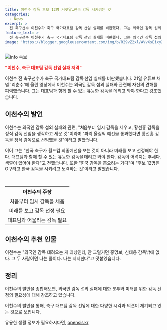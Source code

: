 ```yaml
---
title: 이천수 감독 후보 12명 거짓말…한국 감독 시키려는 것
categories:
  - News
excerpt: >
  전 축구선수 이천수가 축구 국가대표팀 감독 선임 실패를 비판했다. 그는 외국인 감독 섭외 실패 원인을 지적하며, 대표팀의 미래를 위해 유능한 감독을 찾아야 한다고 강조했다. 이어서 한국 감독을 뽑으려는 추세에 대해 비판하며, 외국인 감독의 필요성을 강조했고 홍명보, 신태용 감독을 지지한다고 밝혔다.
feature_text: >
  전 축구선수 이천수가 축구 국가대표팀 감독 선임 실패를 비판했다. 그는 외국인 감독 섭외 실패 원인을 지적하며, 대표팀의 미래를 위해 유능한 감독을 찾아야 한다고 강조했다. 이어서 한국 감독을 뽑으려는 추세에 대해 비판하며, 외국인 감독의 필요성을 강조했고 홍명보, 신태용 감독을 지지한다고 밝혔다.
image: 'https://blogger.googleusercontent.com/img/b/R29vZ2xl/AVvXsEixyZcFfHzMRdzZMjFBmAUKJYCLCGyLL1o632UiGVXcaFdKo_bkvkuCioo0uUKlGfBVcT3P84aROyZIXSBEx3Aw5nCQ3pTgDom1WDC4m8eifvWiAmWEEVb4x6G_l8C0QH225ldMjyaFvpxGEBGNO37VmDTDMHGhJPq73UglMfDca1-0aw/s1600/blogspot.png'
---
```


<p><img src="https://blogger.googleusercontent.com/img/b/R29vZ2xl/AVvXsEixyZcFfHzMRdzZMjFBmAUKJYCLCGyLL1o632UiGVXcaFdKo_bkvkuCioo0uUKlGfBVcT3P84aROyZIXSBEx3Aw5nCQ3pTgDom1WDC4m8eifvWiAmWEEVb4x6G_l8C0QH225ldMjyaFvpxGEBGNO37VmDTDMHGhJPq73UglMfDca1-0aw/s1600/blogspot.png" alt="info 속보" /></p>

<p><b><span style="color: #ee2323;">"이천수, 축구 대표팀 감독 선임 실패 저격"</span></b></p>

<p>이천수 전 축구선수가 축구 국가대표팀 감독 선임 실패를 비판했습니다. 21일 유튜브 채널 '리춘수'에 올린 영상에서 이천수는 외국인 감독 섭외 실패와 관련해 자신의 견해를 피력했습니다. 그는 대표팀과 함께 할 수 있는 유능한 감독을 데리고 와야 한다고 강조했습니다.</p>

<h2 data-ke-size="size26">이천수의 발언</h2>

<p>이천수는 외국인 감독 섭외 실패와 관련, "처음부터 임시 감독을 세우고, 황선홍 감독을 정식 감독 선임을 생각하고 세운 것"이라며 "파리 올림픽 예선을 통과했다면 황선홍 감독을 정식 감독으로 선임했을 것"이라고 말했습니다.</p>

<p>이어 그는 "한국 축구가 월드컵 최종예선을 보는 것이 아니라 미래를 보고 선정해야 한다. 대표팀과 함께 할 수 있는 유능한 감독을 데리고 와야 한다. 감독이 어려지는 추세다. 색깔이 있어야 한다"고 전했습니다. 또한 "한국 감독을 뽑으려는 거다"며 "후보 12명은 O구라고 한국 감독을 시키려고 노력하는 것”이라고 말했습니다.</p>

<p data-ke-size="size16">&nbsp;</p>

<table>
    <tr>
        <th style="text-align: center;">이천수의 주장</th>
    </tr>
    <tr>
        <td style="text-align: center;">처음부터 임시 감독을 세움</td>
    </tr>
    <tr>
        <td style="text-align: center;">미래를 보고 감독 선정 필요</td>
    </tr>
    <tr>
        <td style="text-align: center;">대표팀과 어울리는 감독 필요</td>
    </tr>
</table>

<h2 data-ke-size="size26">이천수의 추천 인물</h2>

<p>이천수는 "외국인 감독 데려오는 게 최상인데, 안 그럴거면 홍명보, 신태용 감독밖에 없다. 그 두 사람이면 나는 콜이다. 나는 지지한다"고 덧붙였습니다.</p>

<h2 data-ke-size="size26">정리</h2>

<p>이천수의 발언을 종합해보면, 외국인 감독 섭외 실패에 대한 분투와 미래를 위한 감독 선정의 필요성에 대해 강조하고 있습니다.</p>

<p>이천수의 발언을 통해, 축구 대표팀 감독 선임에 대한 다양한 시각과 의견이 제기되고 있는 것으로 보입니다.</p>
유용한 생활 정보가 필요하시다면, <a href="https://opensis.kr" rel="dofollow">opensis.kr</a>


